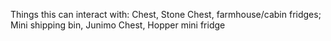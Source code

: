 ﻿Things this can interact with:
Chest,
Stone Chest,
farmhouse/cabin fridges;
Mini shipping bin,
Junimo Chest,
Hopper
mini fridge
